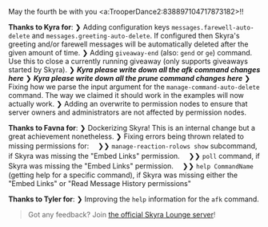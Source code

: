 May the fourth be with you <a:TrooperDance2:838897104717873182>!!

**Thanks to Kyra for**:
❯ Adding configuration keys `messages.farewell-auto-delete` and `messages.greeting-auto-delete`. If configured then Skyra's greeting and/or farewell messages will be automatically deleted after the given amount of time.
❯ Adding `giveaway-end` (also: `gend` or `ge`) command. Use this to close a currently running giveaway (only supports giveaways started by Skyra).
❯ _**Kyra please write down all the afk command changes here**_
❯ _**Kyra please write down all the prune command changes here**_
❯ Fixing how we parse the input argument for the `manage-command-auto-delete` command. The way we claimed it should work in the examples will now actually work.
❯ Adding an overwrite to permission nodes to ensure that server owners and administrators are not affected by permission nodes.

**Thanks to Favna for**:
❯ Dockerizing Skyra! This is an internal change but a great achievement nonetheless.
❯ Fixing errors being thrown related to missing permissions for:
　❯❯ `manage-reaction-rolows show` subcommand, if Skyra was missing the "Embed Links" permission.
　❯❯ `poll` command, if Skyra was missing the "Embed Links" permission.
　❯❯ `help CommandName` (getting help for a specific command), if Skyra was missing either the "Embed Links" or "Read Message History permissions"

**Thanks to Tyler for**:
❯ Improving the `help` information for the `afk` command.

> Got any feedback? Join [the official Skyra Lounge server](<https://join.skyra.pw>)!